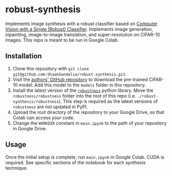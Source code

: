 # robust-synthesis
Implements image synthesis with a robust classifier based on [Computer Vision with a Single (Robust) Classifier](https://arxiv.org/pdf/1906.09453.pdf). Implements image generation, inpainting, image-to-image translation, and super-resolution on CIFAR-10 images. This repo is meant to be run in Google Colab.

## Installation
1. Clone this repository with `git clone git@github.com:ShaanGondalia/robust-synthesis.git`.
1. Visit the [authors' GitHub repository](https://github.com/MadryLab/robustness_applications#running-the-notebooks) to download the pre-trained CIFAR-10 model. Add this model to the `models` folder in this repository.
1. Install the latest version of the [`robustness`](https://github.com/MadryLab/robustness) python library. Move the `robustness/robustness` folder into the root of this repo (i.e. `./robust-synthesis/robustness`). This step is required as the latest versions of `robustness` are not updated in PyPI.
1. Upload the root directory of the repository to your Google Drive, so that Colab can access your code.
1. Change the `WORKDIR` constant in `main.ipynb` to the path of your repository in Google Drive.

## Usage
Once the initial setup is complete, run `main.ipynb` in Google Colab. CUDA is required. See specific sections of the notebook for each synthesis technique.
